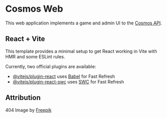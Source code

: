 # Cosmos Web

This web application implements a game and admin UI to the [Cosmos API](https://github.com/bbengfort/cosmos).

## React + Vite

This template provides a minimal setup to get React working in Vite with HMR and some ESLint rules.

Currently, two official plugins are available:

- [@vitejs/plugin-react](https://github.com/vitejs/vite-plugin-react/blob/main/packages/plugin-react/README.md) uses [Babel](https://babeljs.io/) for Fast Refresh
- [@vitejs/plugin-react-swc](https://github.com/vitejs/vite-plugin-react-swc) uses [SWC](https://swc.rs/) for Fast Refresh


## Attribution

404 Image by [Freepik]("https://www.freepik.com/free-vector/404-error-template-with-planet-flat-style_1902956.htm")